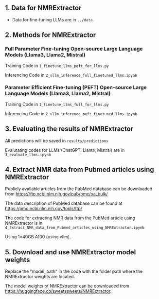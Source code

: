 ## 1. Data for NMRExtractor

- Data for fine-tuning LLMs are in ```../data```.


## 2. Methods for NMRExtractor

### Full Parameter Fine-tuning Open-source Large Language Models (Llama3, Llama2, Mistral)

Training Code in ```1_finetune_llms_peft_for_llms.py```

Inferencing Code in ```2_vllm_inference_full_finetuned_llms.ipynb```

### Parameter Efficient Fine-tuning (PEFT) Open-source Large Language Models (Llama3, Llama2, Mistral)

Training Code in ```1_finetune_llms_full_for_llms.py```

Inferencing Code in ```2_vllm_inference_peft_finetuned_llms.ipynb```

## 3. Evaluating the results of NMRExtractor

All predictions will be saved in ```results/predictions```

Evalutating codes for LLMs (ChatGPT, Llama, Mistral) are in ```3_evaluate_llms.ipynb```

## 4. Extract NMR data from Pubmed articles using NMRExtractor

Publicly available articles from the PubMed database can be downloaded from https://ftp.ncbi.nlm.nih.gov/pub/pmc/oa_bulk/

The data description of PubMed database can be found at https://pmc.ncbi.nlm.nih.gov/tools/ftp/

The code for extracting NMR data from the PubMed article using NMRExtractor is in ```4_Extract_NMR_data_from_Pubmed_articles_using_NMRExtractor.ipynb```

Using 1×40GB A100 (using vllm).

## 5. Download and use NMRExtractor model weights

Replace the "model_path" in the code with the folder path where the NMRExtractor weights are located.

The model weights of NMRExtractor can be downloaded from 
https://huggingface.co/sweetssweets/NMRExtractor. 